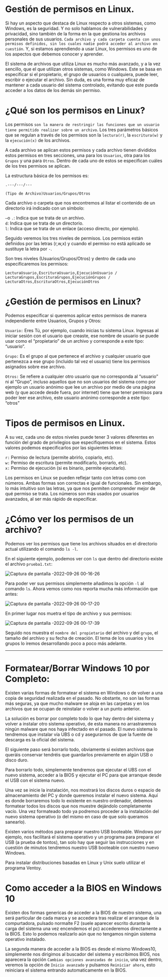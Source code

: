 # Gestión de permisos en Linux.

Si hay un aspecto que destaca de Linux respecto a otros sistemas, como Windows, es la seguridad. Y no solo hablamos de vulnerabilidades
y privacidad, sino también de la forma en la que gestiona los archivos personales de sus usuarios. ``Cada archivo y cada carpeta cuenta
con unos permisos definidos, sin los cuales nadie podrá acceder al archivo en cuestión``. Y, si estamos aprendiendo a usar Linux, los 
permisos es uno de los aspectos que debemos conocer y aprender.

El sistema de archivos que utiliza Linux es mucho más avanzado, y a la vez sencillo, que el que utilizan otros sistemas, como Windows. Este se 
basa en especificar si el propietario, el grupo de usuarios o cualquiera, puede leer, escribir o ejecutar el archivo. Sin duda, es una forma muy 
eficaz de mantener a cada usuario del sistema controlado, evitando que este pueda acceder a los datos de los demás sin permiso.

# ¿Qué son los permisos en Linux?

Los permisos ``son la manera de restringir las funciones que un usuario tiene permitido realizar sobre un archivo``.
Los tres parámetros básicos que se regulan a través de los permisos son la ``lectura(r)``, la ``escritura(w)`` y la ``ejecución(x)`` de los archivos.

A cada archivo se aplican estos permisos y cada archivo tienen divididos estos permisos en tres secciones, una para los ``Usuarios``, otra para los
``Grupos`` y una para ``Otros``. Dentro de cada uno de estos se especifican cuáles de los tres permisos se aplican.

La estructura básica de los permisos es:

    .---/---/---
    
    (Tipo de Archivo)Usuarios/Grupos/Otros
    
 Cada archivo o carpeta que nos encontremos al listar el contenido de un directorio irá indicado con un símbolo:

``–``o ``.``: Indica que se trata de un archivo.  
``d``: Indica que se trata de un directorio.  
``l``: Indica que se trata de un enlace (acceso directo, por ejemplo).  

Seguido veremos los tres niveles de permisos. Los permisos están definidos por las letras (r,w,x) y cuando el permiso no está aplicado se sustituye la
letra por ``-``.  
   
   
Son tres niveles (Usuarios/Grupos/Otros) y dentro de cada uno especificaremos los permisos:

    LecturaUsuario,EscrituraUsuario,EjecuciónUsuario / LecturaGrupos,EscrituraGrupos,EjecuciónGrupos / LecturaOtros,EscrituraOtros,EjecuciónOtros  


# ¿Gestión de permisos en Linux?

Podemos especificar si queremos aplicar estos permisos de manera independiente entre Usuarios, Grupos y Otros: 

``Usuario:`` Eres Tú, por ejemplo, cuando inicias tu sistema Linux. Ingresas al iniciar sesión con el usuario que creaste, ese nombre de usuario se
puede usar como el “propietario” de un archivo y corresponde a este tipo: “usuario”.

``Grupo:`` Es el grupo al que pertenece el archivo y cualquier usuario que pertenezca a ese grupo (incluido tal vez el usuario) tiene los permisos
asignados sobre ese archivo.

``Otros:`` Se refiere a cualquier otro usuario que no corresponda al “usuario” ni al “Grupo”, incluso aquellos que no son usuarios del sistema
como por ejemplo un usuario anónimo que lee un archivo por medio de una página web (y que accede desde fuera, por internet) tiene que tener
permisos para poder leer ese archivo, este usuario anónimo corresponde a este tipo: “otros”

# Tipos de permisos en Linux.

 A su vez, cada uno de estos niveles puede tener 3 valores diferentes en función del grado de privilegios que especifiquemos en el sistema. Estos
 valores podemos especificarlos por las siguientes letras:

``r:`` Permiso de lectura (permite abrirlo, copiarlo, etc).  
``w:`` Permiso de escritura (permite modificarlo, borrarlo, etc).  
``x:`` Permiso de ejecución (si es binario, permite ejecutarlo).   

Los permisos en Linux se pueden reflejar tanto con letras como con números. Ambas formas son correctas e igual de funcionales. Sin embargo, lo más
intuitivo son las letras, ya que nos permiten comprender mejor de qué permiso se trata. Los números son más usados por usuarios avanzados, al ser
más rápido de especificar.

# ¿Cómo ver los permisos de un archivo?

Podemos ver los permisos que tiene los archivos situados en el directorio actual utilizando el comando ``ls -l``.

En el siguiente ejemplo, podemos ver con ``ls`` que dentro del directorio existe el archivo ``prueba1.txt``:

![Captura de pantalla -2022-09-26 00-16-26](https://user-images.githubusercontent.com/103068924/192168621-e73775d2-4c6a-4f63-b952-1562f0eba30b.png)

Para poder ver sus permisos simplemente añadimos la opción ``-l`` al comando ``ls``. Ahora vemos como nos reporta mucha
más información que antes:

![Captura de pantalla -2022-09-26 00-17-20](https://user-images.githubusercontent.com/103068924/192168403-7dd48e02-e6a2-4e11-b47c-a56f12dd06ba.png)

En primer lugar nos muetra el tipo de archivo y sus permisos:

![Captura de pantalla -2022-09-26 00-17-39](https://user-images.githubusercontent.com/103068924/192168531-14e37480-b619-4f8e-b012-4cd8d6c55557.png)

Seguido nos muestra el ``nombre del propietario`` del archivo y del ``grupo``, el tamaño del archivo y su fecha
de creación. El tema de los usuarios y los grupos lo iremos desarrollando poco a poco más adelante.












---


# Formatear/Borrar Windows 10 por Completo:

Existen varias formas de formatear el sistema en Windows o de volver a una copia de seguridad realizada en el pasado. No obstante, no 
son las formas más seguras, ya que mucho malware se aloja en las carpetas y en los archivos que se ocupan de reinstalar o volver a un 
punto anterior.

La solución es borrar por completo todo lo que hay dentro del sistema y volver a instalar otro sistema operativo, de esta manera no arrastraremos 
ningún malware que nos haya infectado en el pasado. El nuevo sistema lo tendremos que instalar vía UBS o cd y asegurarnos de que la fuente
de descarga es la oficial del sistema.

El siguiente paso será borrarlo todo, obviamente si existen archivos que queráis conservar tendréis que guardarlos previamente 
en algún USB o disco duro. 

Para borrarlo todo, simplemente tendremos que ejecutar el UBS con el nuevo sistema, acceder a la BIOS y ejecutar el PC 
para que arranque desde el USB con el sistema nuevo.

Una vez se inicie la instalación, nos mostrará los discos duros o espacio de almacenamiento del PC y donde queremos instalar el nuevo 
sistema. Aquí es donde borraremos todo lo existente en nuestro ordenador, debemos formatear todos los discos que nos muestre dejándolo
completamente vacío. Una vez formateado todo ya podremos proceder a la instalación del nuevo sistema operativo (o del mismo en caso de
que solo queramos sanearlo).

Existen varios métodos para preparar nuestro USB booteable. Windows por ejemplo, nos facilitará el sistema operativo y un programa para
preparar el USB (a prueba de tontos), tan solo hay que seguir las instrucciones y en cuestión de minutos tendremos nuestro USB booteable
con nuestro nuevo Windows.

Para instalar distribuciones basadas en Linux y Unix suelo utilizar el programa Ventoy.


# Como acceder a la BIOS en Windows 10

Existen dos formas genericas de acceder a la BIOS de nuestro sistema, una será particular de cada marca y se accedera tras realizar el arranque
de la compurtadora, pulsado normalte F2 (suele aparecer escrito durante la carga del sistema una vez encendemos el pc) accederemos directamente
a la BIOS. Esto lo podemos realizarlo aún que no tengamos ningún sistema operativo instalado.

La segunda manera de acceder a la BIOS es desde el mismo Windows10, simplemente nos dirigimos al buscador del sistema y escribimos BIOS, nos 
aparecera la opción ``Cambias opciones avanzadas de inicio``, una vez dentro, veremos la opción de ``Inicio avanzado`` y pulsamos ``Reiniciar ahora``,
esto reiniciara el sistema entrando automaticamente en la BIOS.











